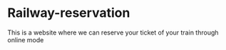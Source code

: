 # Railway-reservation
This is a website where we can reserve your ticket of your train  through online mode 
